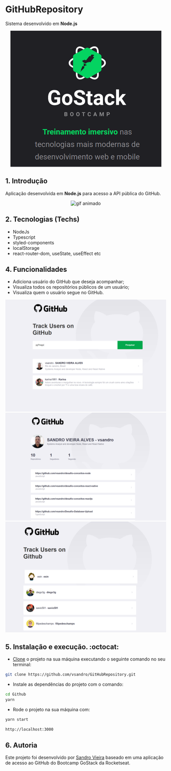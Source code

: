 # GitHubRepository
Sistema desenvolvido em **Node.js** 

<p align='center'>
<img src='./GoStack.png' alt='logo do treinamento'> 
</p>


## 1. Introdução

Aplicação desenvolvida em **Node.js** para acesso a API pública do GitHub.

<p align='center'>
<img src='https://i.giphy.com/media/WOg7qdA8bRrWutWH9Z/giphy.gif' alt='gif animado'> 
</p>

## 2. Tecnologias (Techs)

- NodeJs
- Typescript
- styled-components
- localStorage
- react-router-dom, useState, useEffect etc


## 4. Funcionalidades

- Adiciona usuário do GitHub que deseja acompanhar;
- Visualiza todos os repositórios públicos de um usuário;
- Visualiza quem o usuário segue no GitHub.

<p align='center'>
<img src='./page-app1.png' alt='page app'> 
<img src='./page-app2.png' alt='page app'> 
<img src='./page-app3.png' alt='page app'>
</p>


## 5. Instalação e execução. :octocat:

- [Clone](https://help.github.com/articles/cloning-a-repository/) o projeto na sua máquina executando o seguinte comando no seu terminal:

```sh
git clone https://github.com/vsandro/GitHubRepository.git
```

- Instale as dependências do projeto com o comando:

```sh
cd Github
yarn
```

- Rode o projeto na sua máquina com:

```sh
yarn start
```


```sh
http://localhost:3000
```

## 6. Autoria

Este projeto foi desenvolvido por [Sandro Vieira](https://www.linkedin.com/in/vsandro) baseado em uma aplicação de acesso ao GitHub do Bootcamp GoStack da Rocketseat.



